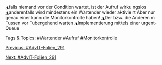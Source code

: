 ◮falls niemand vor der Condition wartet, ist der Aufruf wirku ngslos
◮anderenfalls wird mindestens ein Wartender wieder aktivie rt
Aber nur genau einer kann die Monitorkontrolle haben!
◮Der bzw. die Anderen m ¨ussen vor ¨ubergehend warten
◮Implementierung mittels einer urgent-Queue

   Tags & Topics:
   #Wartender
   #Aufruf
   #Monitorkontrolle

[Previous: #AdvIT-Folien_291](AdvIT-Folien_291.md)

[Next: #AdvIT-Folien_291](AdvIT-Folien_291.md)